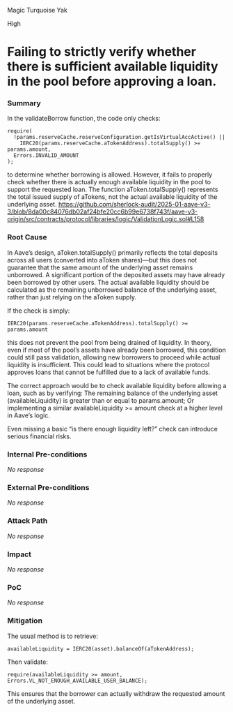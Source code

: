 Magic Turquoise Yak

High

# Failing to strictly verify whether there is sufficient available liquidity in the pool before approving a loan.

### Summary

In the validateBorrow function, the code only checks:
```solidity
require(
  !params.reserveCache.reserveConfiguration.getIsVirtualAccActive() ||
    IERC20(params.reserveCache.aTokenAddress).totalSupply() >= params.amount,
  Errors.INVALID_AMOUNT
);
```
to determine whether borrowing is allowed. However, it fails to properly check whether there is actually enough available liquidity in the pool to support the requested loan. The function aToken.totalSupply() represents the total issued supply of aTokens, not the actual available liquidity of the underlying asset.
https://github.com/sherlock-audit/2025-01-aave-v3-3/blob/8da00c84076db02af24bfe20cc6b99e6738f743f/aave-v3-origin/src/contracts/protocol/libraries/logic/ValidationLogic.sol#L158

### Root Cause

In Aave’s design, aToken.totalSupply() primarily reflects the total deposits across all users (converted into aToken shares)—but this does not guarantee that the same amount of the underlying asset remains unborrowed. A significant portion of the deposited assets may have already been borrowed by other users. The actual available liquidity should be calculated as the remaining unborrowed balance of the underlying asset, rather than just relying on the aToken supply.

If the check is simply:
```solidity
IERC20(params.reserveCache.aTokenAddress).totalSupply() >= params.amount
```
this does not prevent the pool from being drained of liquidity. In theory, even if most of the pool’s assets have already been borrowed, this condition could still pass validation, allowing new borrowers to proceed while actual liquidity is insufficient. This could lead to situations where the protocol approves loans that cannot be fulfilled due to a lack of available funds.

The correct approach would be to check available liquidity before allowing a loan, such as by verifying:
The remaining balance of the underlying asset (availableLiquidity) is greater than or equal to params.amount;
Or implementing a similar availableLiquidity >= amount check at a higher level in Aave’s logic.

Even missing a basic “is there enough liquidity left?” check can introduce serious financial risks.

### Internal Pre-conditions

_No response_

### External Pre-conditions

_No response_

### Attack Path

_No response_

### Impact

_No response_

### PoC

_No response_

### Mitigation

The usual method is to retrieve:
```solidity
availableLiquidity = IERC20(asset).balanceOf(aTokenAddress);
```
Then validate:
```solidity
require(availableLiquidity >= amount, Errors.VL_NOT_ENOUGH_AVAILABLE_USER_BALANCE);
```
This ensures that the borrower can actually withdraw the requested amount of the underlying asset.